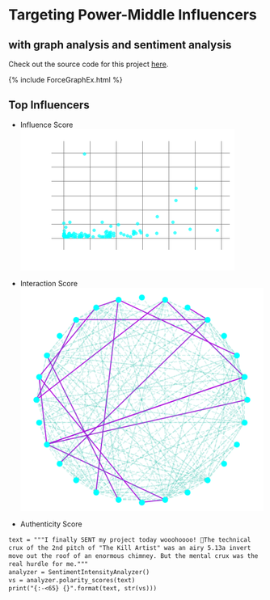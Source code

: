 # Targeting Power-Middle Influencers


## with graph analysis and sentiment analysis

Check out the source code for this project [here](https://github.com/sdmirch/instagram-influencer-graph).

{% include ForceGraphEx.html %}


## Top Influencers
- Influence Score
![Likes and Follows within network](images/DegreeEigenvector_presentation.png)

- Interaction Score
![Likes and Follows within network](images/LikesExampleNetwork.png)


- Authenticity Score
```
text = """I finally SENT my project today wooohoooo! 🎊The technical crux of the 2nd pitch of "The Kill Artist" was an airy 5.13a invert move out the roof of an enormous chimney. But the mental crux was the real hurdle for me."""
analyzer = SentimentIntensityAnalyzer()
vs = analyzer.polarity_scores(text)
print("{:-<65} {}".format(text, str(vs)))

```

